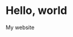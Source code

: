 # Hello, world
My website


<marquee scrollamount="20"> <div align="center"><img src="IMG_20211003_191722_665(3) (5).jpg" width="300" height="300" alt="description-of-image" /></div> </marquee>
